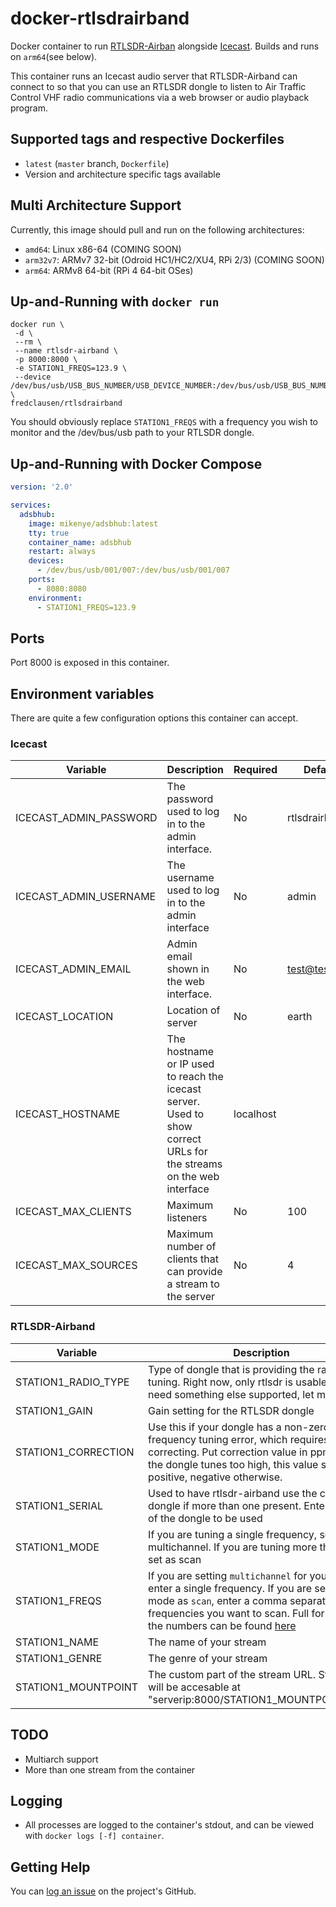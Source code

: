 # docker-rtlsdrairband

Docker container to run [RTLSDR-Airban](https://github.com/szpajder/RTLSDR-Airband) alongside [Icecast](https://icecast.org). Builds and runs on `arm64`(see below).

This container runs an Icecast audio server that RTLSDR-Airband can connect to so that you can use an RTLSDR dongle to listen to Air Traffic Control VHF radio communications via a web browser or audio playback program.

## Supported tags and respective Dockerfiles

* `latest` (`master` branch, `Dockerfile`)
* Version and architecture specific tags available

## Multi Architecture Support

Currently, this image should pull and run on the following architectures:

* `amd64`: Linux x86-64 (COMING SOON)
* `arm32v7`: ARMv7 32-bit (Odroid HC1/HC2/XU4, RPi 2/3) (COMING SOON)
* `arm64`: ARMv8 64-bit (RPi 4 64-bit OSes)

## Up-and-Running with `docker run`

```shell
docker run \
 -d \
 --rm \
 --name rtlsdr-airband \
 -p 8000:8000 \
 -e STATION1_FREQS=123.9 \
 --device /dev/bus/usb/USB_BUS_NUMBER/USB_DEVICE_NUMBER:/dev/bus/usb/USB_BUS_NUMBER/USB_DEVICE_NUMBER \
fredclausen/rtlsdrairband
```

You should obviously replace `STATION1_FREQS` with a frequency you wish to monitor and the /dev/bus/usb path to your RTLSDR dongle.

## Up-and-Running with Docker Compose

```yaml
version: '2.0'

services:
  adsbhub:
    image: mikenye/adsbhub:latest
    tty: true
    container_name: adsbhub
    restart: always
    devices:
      - /dev/bus/usb/001/007:/dev/bus/usb/001/007
    ports:
      - 8080:8080
    environment:
      - STATION1_FREQS=123.9
```

## Ports

Port 8000 is exposed in this container.

## Environment variables

There are quite a few configuration options this container can accept. 

### Icecast

| Variable | Description | Required | Default |
|----------|-------------|---------|--------|
| ICECAST_ADMIN_PASSWORD | The password used to log in to the admin interface. | No | rtlsdrairband" |
| ICECAST_ADMIN_USERNAME | The username used to log in to the admin interface | No | admin
| ICECAST_ADMIN_EMAIL | Admin email shown in the web interface. | No | test@test.com |
| ICECAST_LOCATION | Location of server | No | earth |
| ICECAST_HOSTNAME | The hostname or IP used to reach the icecast server. Used to show correct URLs for the streams on the web interface | localhost |
| ICECAST_MAX_CLIENTS | Maximum listeners | No | 100 |
| ICECAST_MAX_SOURCES | Maximum number of clients that can provide a stream to the server | No | 4 |

### RTLSDR-Airband

| Variable | Description | Required | Default |
|----------|-------------|---------|--------|
| STATION1_RADIO_TYPE | Type of dongle that is providing the radio tuning. Right now, only rtlsdr is usable. If you need something else supported, let me know | No | rtlsdr | 
| STATION1_GAIN | Gain setting for the RTLSDR dongle | No | 25 |
| STATION1_CORRECTION | Use this if your dongle has a non-zero frequency tuning error, which requires correcting. Put correction value in ppm here. If the dongle tunes too high, this value shall be positive, negative otherwise. | No | 0 |
| STATION1_SERIAL | Used to have rtlsdr-airband use the correct dongle if more than one present. Enter the serial of the dongle to be used | No | Unset |
| STATION1_MODE | If you are tuning a single frequency, set multichannel. If you are tuning more than one, set as scan | No | multichannel |
| STATION1_FREQS| If you are setting `multichannel` for your mode, enter a single frequency. If you are setting mode as `scan`, enter a comma separated list of frequencies you want to scan. Full formatting of the numbers can be found [here](https://github.com/szpajder/RTLSDR-Airband/wiki/Configuring-channels-for-multichannel-mode) | Yes | Unset |
| STATION1_NAME | The name of your stream | No | Tower |
| STATION1_GENRE | The genre of your stream | No | ATC |
| STATION1_MOUNTPOINT | The custom part of the stream URL. Streams will be accesable at "serverip:8000/STATION1_MOUNTPOINT.m3u" | No | GND.mp3 |

## TODO

* Multiarch support
* More than one stream from the container


## Logging

* All processes are logged to the container's stdout, and can be viewed with `docker logs [-f] container`.

## Getting Help

You can [log an issue](https://github.com/fredclausen/docker-rtlsdrairband/issues) on the project's GitHub.
